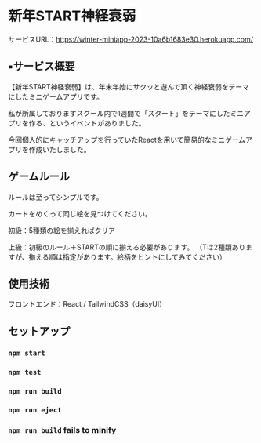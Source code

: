 # 新年START神経衰弱

サービスURL：https://winter-miniapp-2023-10a6b1683e30.herokuapp.com/

## ▪️サービス概要

【新年START神経衰弱】は、年末年始にサクッと遊んで頂く神経衰弱をテーマにしたミニゲームアプリです。 

私が所属しておりますスクール内で1週間で「スタート」をテーマにしたミニアプリを作る、というイベントがありました。　

今回個人的にキャッチアップを行っていたReactを用いて簡易的なミニゲームアプリを作成いたしました。

## ゲームルール

ルールは至ってシンプルです。　

カードをめくって同じ絵を見つけてください。

初級：5種類の絵を揃えればクリア

上級：初級のルール＋STARTの順に揃える必要があります。
（Tは2種類ありますが、揃える順は指定があります。絵柄をヒントにしてみてください）


## 使用技術

フロントエンド：React / TailwindCSS（daisyUI）



## セットアップ

### `npm start`

### `npm test`

### `npm run build`

### `npm run eject`

### `npm run build` fails to minify